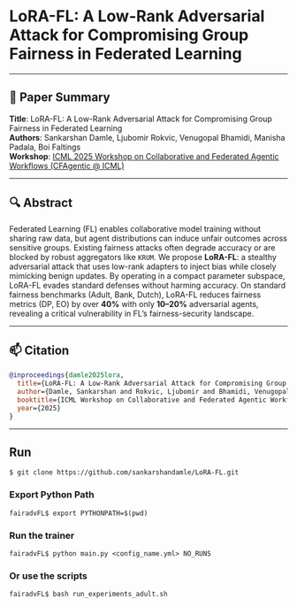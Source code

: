 # LoRA-FL: A Low-Rank Adversarial Attack for Compromising Group Fairness in Federated Learning

---

## 📘 Paper Summary

**Title**: LoRA-FL: A Low-Rank Adversarial Attack for Compromising Group Fairness in Federated Learning  
**Authors**: Sankarshan Damle, Ljubomir Rokvic, Venugopal Bhamidi, Manisha Padala, Boi Faltings  
**Workshop**: [ICML 2025 Workshop on Collaborative and Federated Agentic Workflows (CFAgentic @ ICML)]([https://icml.cc/](https://cfagentic.github.io/))  

---

## 🔍 Abstract

Federated Learning (FL) enables collaborative model training without sharing raw data, but agent distributions can induce unfair outcomes across sensitive groups. Existing fairness attacks often degrade accuracy or are blocked by robust aggregators like `KRUM`. We propose **LoRA-FL**: a stealthy adversarial attack that uses low-rank adapters to inject bias while closely mimicking benign updates. By operating in a compact parameter subspace, LoRA-FL evades standard defenses without harming accuracy. On standard fairness benchmarks (Adult, Bank, Dutch), LoRA-FL reduces fairness metrics (DP, EO) by over **40%** with only **10–20%** adversarial agents, revealing a critical vulnerability in FL’s fairness-security landscape.


---

## 📫 Citation

```bibtex
@inproceedings{damle2025lora,
  title={LoRA-FL: A Low-Rank Adversarial Attack for Compromising Group Fairness in Federated Learning},
  author={Damle, Sankarshan and Rokvic, Ljubomir and Bhamidi, Venugopal and Padala, Manisha and Faltings, Boi},
  booktitle={ICML Workshop on Collaborative and Federated Agentic Workflows (CFAgentic)},
  year={2025}
}
```

---


## Run

```$ git clone https://github.com/sankarshandamle/LoRA-FL.git```


### Export Python Path

```fairadvFL$ export PYTHONPATH=$(pwd)```


### Run the trainer

```fairadvFL$ python main.py <config_name.yml> NO_RUNS```

### Or use the scripts

```fairadvFL$ bash run_experiments_adult.sh```
